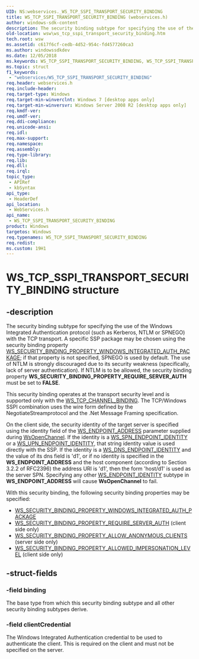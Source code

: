 ```yaml
---
UID: NS:webservices._WS_TCP_SSPI_TRANSPORT_SECURITY_BINDING
title: WS_TCP_SSPI_TRANSPORT_SECURITY_BINDING (webservices.h)
author: windows-sdk-content
description: The security binding subtype for specifying the use of the Windows Integrated Authentication protocol (such as Kerberos, NTLM or SPNEGO) with the TCP transport.
old-location: wsw\ws_tcp_sspi_transport_security_binding.htm
tech.root: wsw
ms.assetid: c617f6cf-cedb-4d52-954c-fd4577260ca3
ms.author: windowssdkdev
ms.date: 12/05/2018
ms.keywords: WS_TCP_SSPI_TRANSPORT_SECURITY_BINDING, WS_TCP_SSPI_TRANSPORT_SECURITY_BINDING structure [Web Services for Windows], webservices/WS_TCP_SSPI_TRANSPORT_SECURITY_BINDING, wsw.ws_tcp_sspi_transport_security_binding
ms.topic: struct
f1_keywords: 
 - "webservices/WS_TCP_SSPI_TRANSPORT_SECURITY_BINDING"
req.header: webservices.h
req.include-header: 
req.target-type: Windows
req.target-min-winverclnt: Windows 7 [desktop apps only]
req.target-min-winversvr: Windows Server 2008 R2 [desktop apps only]
req.kmdf-ver: 
req.umdf-ver: 
req.ddi-compliance: 
req.unicode-ansi: 
req.idl: 
req.max-support: 
req.namespace: 
req.assembly: 
req.type-library: 
req.lib: 
req.dll: 
req.irql: 
topic_type:
 - APIRef
 - kbSyntax
api_type:
 - HeaderDef
api_location:
 - WebServices.h
api_name:
 - WS_TCP_SSPI_TRANSPORT_SECURITY_BINDING
product: Windows
targetos: Windows
req.typenames: WS_TCP_SSPI_TRANSPORT_SECURITY_BINDING
req.redist: 
ms.custom: 19H1
---
```


# WS_TCP_SSPI_TRANSPORT_SECURITY_BINDING structure


## -description


The security binding subtype for specifying the use of the Windows
Integrated Authentication protocol (such as Kerberos, NTLM or SPNEGO)
with the TCP transport.  A specific SSP package may be chosen using
the security binding property 
<a href="https://docs.microsoft.com/windows/desktop/api/webservices/ne-webservices-ws_security_binding_property_id">WS_SECURITY_BINDING_PROPERTY_WINDOWS_INTEGRATED_AUTH_PACKAGE</a>;
if that property is not specified, SPNEGO is used by default.  The use
of NTLM is strongly discouraged due to its security weakness
(specifically, lack of server authentication).  If NTLM is to be
allowed, the security binding property <b>WS_SECURITY_BINDING_PROPERTY_REQUIRE_SERVER_AUTH</b> 
must be set to <b>FALSE</b>.
            

This security binding operates at the transport security level and is
supported only with the <a href="https://docs.microsoft.com/windows/desktop/api/webservices/ne-webservices-ws_channel_binding">WS_TCP_CHANNEL_BINDING</a>.  The
TCP/Windows SSPI combination uses the wire form defined by the 
NegotiateStreamprotocol and the .Net Message Framing specification.
            

On the client side, the security identity of the target server is
specified using the identity field of the <a href="https://docs.microsoft.com/windows/desktop/api/webservices/ns-webservices-_ws_endpoint_address">WS_ENDPOINT_ADDRESS</a> 
parameter supplied during <a href="https://docs.microsoft.com/windows/desktop/api/webservices/nf-webservices-wsopenchannel">WsOpenChannel</a>.  If the identity is a 
<a href="https://docs.microsoft.com/windows/desktop/api/webservices/ns-webservices-_ws_spn_endpoint_identity">WS_SPN_ENDPOINT_IDENTITY</a> or a <a href="https://docs.microsoft.com/windows/desktop/api/webservices/ns-webservices-_ws_upn_endpoint_identity">WS_UPN_ENDPOINT_IDENTITY</a>, 
that string identity value is used directly with the SSP.  If the identity is a 
<a href="https://docs.microsoft.com/windows/desktop/api/webservices/ns-webservices-_ws_dns_endpoint_identity">WS_DNS_ENDPOINT_IDENTITY</a> and the value of its dns field is
'd1', or if no identity is specified in the <b>WS_ENDPOINT_ADDRESS</b> 
and the host component (according to Section 3.2.2 of 
RFC2396) the address URI
is 'd1', then the form 'host/d1' is used as the server SPN.
Specifying any other <a href="https://docs.microsoft.com/windows/desktop/api/webservices/ns-webservices-_ws_endpoint_identity">WS_ENDPOINT_IDENTITY</a> subtype in 
<b>WS_ENDPOINT_ADDRESS</b> will cause <b>WsOpenChannel</b> to fail.
            

With this security binding, the following security binding properties may be specified:
<ul>
<li>
<a href="https://docs.microsoft.com/windows/desktop/api/webservices/ne-webservices-ws_security_binding_property_id">WS_SECURITY_BINDING_PROPERTY_WINDOWS_INTEGRATED_AUTH_PACKAGE</a>
</li>
<li>
<a href="https://docs.microsoft.com/windows/desktop/api/webservices/ne-webservices-ws_security_binding_property_id">WS_SECURITY_BINDING_PROPERTY_REQUIRE_SERVER_AUTH</a> (client side only)
</li>
<li>
<a href="https://docs.microsoft.com/windows/desktop/api/webservices/ne-webservices-ws_security_binding_property_id">WS_SECURITY_BINDING_PROPERTY_ALLOW_ANONYMOUS_CLIENTS</a> (server side only)
</li>
<li>
<a href="https://docs.microsoft.com/windows/desktop/api/webservices/ne-webservices-ws_security_binding_property_id">WS_SECURITY_BINDING_PROPERTY_ALLOWED_IMPERSONATION_LEVEL</a> (client side only)
</li>
</ul>



## -struct-fields




### -field binding

The base type from which this security binding subtype and all other security binding subtypes derive.
                


### -field clientCredential

The Windows Integrated Authentication credential to be used to
authenticate the client.  This is required on the client and must not
be specified on the server.
                

